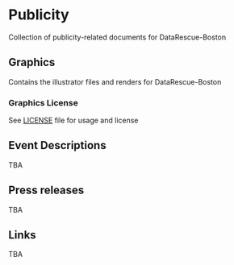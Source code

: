 # Publicity
Collection of publicity-related documents for DataRescue-Boston

## Graphics
Contains the illustrator files and renders for DataRescue-Boston 

### Graphics License
See [LICENSE](graphics/LICENSE.MD) file for usage and license

## Event Descriptions
TBA

## Press releases
TBA

## Links
TBA